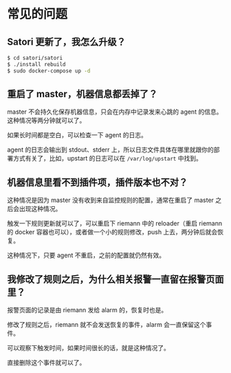 # 常见的问题

## Satori 更新了，我怎么升级？

```bash
$ cd satori/satori
$ ./install rebuild
$ sudo docker-compose up -d
```

## 重启了 master，机器信息都丢掉了？
master 不会持久化保存机器信息，只会在内存中记录发来心跳的 agent 的信息。 这种情况等两分钟就可以了。

如果长时间都是空白，可以检查一下 agent 的日志。

agent 的日志会输出到 stdout、stderr 上，所以日志文件具体在哪里就跟你的部署方式有关了，比如，upstart 的日志可以在 `/var/log/upstart` 中找到。

## 机器信息里看不到插件项，插件版本也不对？
这种情况是因为 master 没有收到来自监控规则的配置，通常在重启了 master 之后会出现这种情况。

触发一下规则更新就可以了，可以重启下 riemann 中的 reloader（重启 riemann 的 docker 容器也可以），或者做一个小的规则修改，push 上去，两分钟后就会恢复。

这种情况下，只要 agent 不重启，之前的配置就仍然有效。

## 我修改了规则之后，为什么相关报警一直留在报警页面里？
报警页面的记录是由 riemann 发给 alarm 的，恢复时也是。

修改了规则之后，riemann 就不会发送恢复的事件，alarm 会一直保留这个事件。

可以观察下触发时间，如果时间很长的话，就是这种情况了。

直接删除这个事件就可以了。
